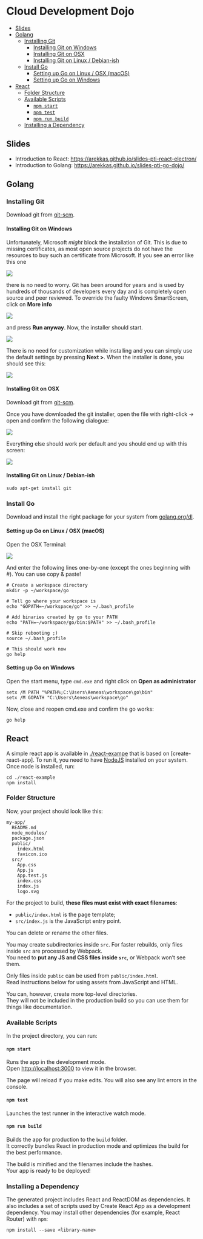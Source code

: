 # Cloud Development Dojo

<!-- START doctoc generated TOC please keep comment here to allow auto update -->
<!-- DON'T EDIT THIS SECTION, INSTEAD RE-RUN doctoc TO UPDATE -->


- [Slides](#slides)
- [Golang](#golang)
  - [Installing Git](#installing-git)
    - [Installing Git on Windows](#installing-git-on-windows)
    - [Installing Git on OSX](#installing-git-on-osx)
    - [Installing Git on Linux / Debian-ish](#installing-git-on-linux--debian-ish)
  - [Install Go](#install-go)
    - [Setting up Go on Linux / OSX (macOS)](#setting-up-go-on-linux--osx-macos)
    - [Setting up Go on Windows](#setting-up-go-on-windows)
- [React](#react)
  - [Folder Structure](#folder-structure)
  - [Available Scripts](#available-scripts)
    - [`npm start`](#npm-start)
    - [`npm test`](#npm-test)
    - [`npm run build`](#npm-run-build)
  - [Installing a Dependency](#installing-a-dependency)

<!-- END doctoc generated TOC please keep comment here to allow auto update -->

## Slides

* Introduction to React: https://arekkas.github.io/slides-pti-react-electron/
* Introduction to Golang: https://arekkas.github.io/slides-pti-go-dojo/

## Golang

### Installing Git

Download git from [git-scm](https://git-scm.com/downloads).

#### Installing Git on Windows

Unfortunately, Microsoft *might* block the installation of Git. This is due to missing certificates, as most open source
projects do not have the resources to buy such an certificate from Microsoft. If you see an error like this one

![](docs/win-prevents-git-install.png)

there is no need to worry. Git has been around for years and is used by hundreds of thousands of developers every day
and is completely open source and peer reviewed. To override the faulty Windows SmartScreen, click on **More info**

![](docs/win-prevents-git-install-override.png)

and press **Run anyway**. Now, the installer should start.

![](docs/git-install-windows.png)

There is no need for customization while installing and you can simply use the default settings
by pressing **Next >**. When the installer is done, you should see this:

![](docs/git-install-windows-success.png)

#### Installing Git on OSX

Download git from [git-scm](https://git-scm.com/downloads).

Once you have downloaded the git installer, open the file with right-click -> open and confirm
the following dialogue:

![](docs/mac-git-warning.png)

Everything else should work per default and you should end up with this screen:

![](docs/mac-git-success.png)

#### Installing Git on Linux / Debian-ish

```
sudo apt-get install git
```

### Install Go

Download and install the right package for your system from
[golang.org/dl](https://golang.org/dl).

#### Setting up Go on Linux / OSX (macOS)

Open the OSX Terminal:

![](docs/mac-open-terminal.png)

And enter the following lines one-by-one (except the ones beginning with #). You can use copy & paste!

```
# Create a workspace directory
mkdir -p ~/workspace/go

# Tell go where your workspace is
echo "GOPATH=~/workspace/go" >> ~/.bash_profile

# Add binaries created by go to your PATH
echo "PATH=~/workspace/go/bin:$PATH" >> ~/.bash_profile

# Skip rebooting ;)
source ~/.bash_profile

# This should work now
go help
```

#### Setting up Go on Windows

Open the start menu, type `cmd.exe` and right click on **Open as administrator**

```
setx /M PATH "%PATH%;C:\Users\Aeneas\workspace\go\bin"
setx /M GOPATH "C:\Users\Aeneas\workspace\go"
```

Now, close and reopen cmd.exe and confirm the go works:

```
go help
```

## React

A simple react app is available in [./react-exampe](react-example) that is based on [create-react-app]. To run it,
you need to have [NodeJS](https://nodejs.org/en/download/) installed on your system. Once node is installed, run:

```
cd ./react-example
npm install
```

### Folder Structure

Now, your project should look like this:

```
my-app/
  README.md
  node_modules/
  package.json
  public/
    index.html
    favicon.ico
  src/
    App.css
    App.js
    App.test.js
    index.css
    index.js
    logo.svg
```

For the project to build, **these files must exist with exact filenames**:

* `public/index.html` is the page template;
* `src/index.js` is the JavaScript entry point.

You can delete or rename the other files.

You may create subdirectories inside `src`. For faster rebuilds, only files inside `src` are processed by Webpack.<br>
You need to **put any JS and CSS files inside `src`**, or Webpack won’t see them.

Only files inside `public` can be used from `public/index.html`.<br>
Read instructions below for using assets from JavaScript and HTML.

You can, however, create more top-level directories.<br>
They will not be included in the production build so you can use them for things like documentation.

### Available Scripts

In the project directory, you can run:

#### `npm start`

Runs the app in the development mode.<br>
Open [http://localhost:3000](http://localhost:3000) to view it in the browser.

The page will reload if you make edits.
You will also see any lint errors in the console.

#### `npm test`

Launches the test runner in the interactive watch mode.

#### `npm run build`

Builds the app for production to the `build` folder.<br>
It correctly bundles React in production mode and optimizes the build for the best performance.

The build is minified and the filenames include the hashes.<br>
Your app is ready to be deployed!

### Installing a Dependency

The generated project includes React and ReactDOM as dependencies. It also includes a set of scripts used by Create React App as a development dependency. You may install other dependencies (for example, React Router) with `npm`:

```
npm install --save <library-name>
```
